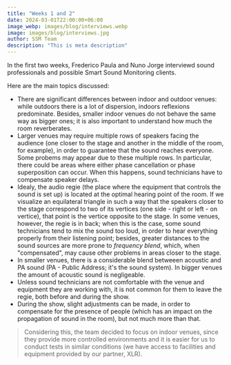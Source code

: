 ```yaml
---
title: "Weeks 1 and 2"
date: 2024-03-01T22:00:00+06:00
image_webp: images/blog/interviews.webp
image: images/blog/interviews.jpg
author: SSM Team
description: "This is meta description"
---
```


In the first two weeks, Frederico Paula and Nuno Jorge interviewd sound professionals and possible Smart Sound Monitoring clients.

Here are the main topics discussed:

* There are significant differences between indoor and outdoor venues: while outdoors there is a lot of dispersion, indoors reflexions predominate. Besides, smaller indoor venues do not behave the same way as bigger ones; it is also important to understand how much the room reverberates.
* Larger venues may require multiple rows of speakers facing the audience (one closer to the stage and another in the middle of the room, for example), in order to guarantee that the sound reaches everyone. Some probems may appear due to these multiple rows. In particular, there could be areas where either phase cancellation or phase superposition can occur. When this happens, sound technicians have to compensate speaker delays.
* Idealy, the audio regie (the place where the equipment that controls the sound is set up) is located at the optimal hearing point of the room. If we visualize an equilateral triangle in such a way that the speakers closer to the stage correspond to two of its vertices (one side - right or left - on vertice), that point is the vertice opposite to the stage. In some venues, however, the regie is in back; when this is the case, some sound technicians tend to mix the sound too loud, in order to hear everything properly from their listening point; besides, greater distances to the sound sources are more prone to _frequency blend_, which, when "compensated", may cause other problems in areas closer to the stage. 
* In smaller venues, there is a considerable blend betweeen acoustic and PA sound (PA - Public Address; it's the sound system). In bigger venues the amount of acoustic sound is negligeable.
* Unless sound technicians are not comfortable with the venue and equipment they are working with, it is not common for them to leave the regie, both before and during the show.
* During the show, slight adjustments can be made, in order to compensate for the presence of people (which has an impact on the propagation of sound in the room), but not much more than that.

> Considering this, the team decided to focus on indoor venues, since they provide more controlled environments and it is easier for us to conduct tests in similar conditions (we have access to facilities and equipment provided by our partner, XLR).
